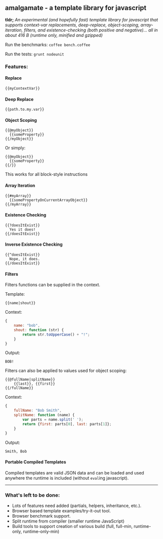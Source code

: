 ## amalgamate - a template library for javascript

**tldr;** *An experimental (and hopefully fast) template library for javascript
that supports context-var replacements, deep-replace, object-scoping,
array-iteration, filters, and existence-checking (both positive and
negative)... all in about 416 B (runtime only, minified and gzipped)*

Run the benchmarks: `coffee bench.coffee`

Run the tests: `grunt nodeunit`

### Features:

#### Replace

    {{myContextVar}}
  
#### Deep Replace

    {{path.to.my.var}}
  
#### Object Scoping

    {{@myObject}}
      {{someProperty}}
    {{/myObject}}

Or simply:

    {{@myObject}}
      {{someProperty}}
    {{/}}

This works for all block-style instructions
  
#### Array Iteration

    {{#myArray}}
      {{somePropertyOnCurrentArrayObject}}
    {{/myArray}}
  
#### Existence Checking

    {{?doesItExist}}
      Yes it does!
    {{/doesItExist}}
  
#### Inverse Existence Checking

    {{^doesItExist}}
      Nope, it does.
    {{/doesItExist}}

#### Filters

Filters functions can be supplied in the context.

Template:

    {{name|shout}}

Context:

```javascript
{
    name: "bob",
    shout: function (str) {
        return str.toUpperCase() + "!";
    }
}
```

Output:

    BOB!

Filters can also be applied to values used for object scoping:

    {{@fullName|splitName}}
        {{last}}, {{first}}
    {{/fullName}}

Context:

```javascript
{
    fullName: "Bob Smith",
    splitName: function (name) {
        var parts = name.split(' ');
        return {first: parts[0], last: parts[1]};
    }
}
```

Output:

    Smith, Bob


#### Portable Compiled Templates

Compiled templates are valid JSON data and can be loaded and used anywhere
the runtime is included (without `eval`ing javascript).
  
------

### What's left to be done:

- Lots of features need added (partials, helpers, inheritance, etc.).
- Browser based template examples/try-it-out tool.
- Browser benchmark support.
- Split runtime from compiler (smaller runtime JavaScript)
- Build tools to support creation of various build (full, full-min, runtime-only, runtime-only-min)
